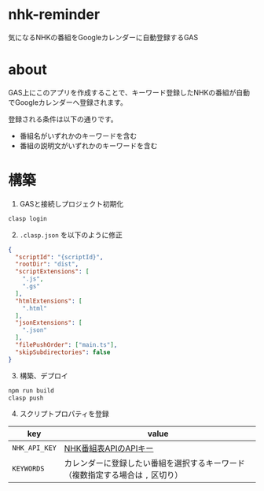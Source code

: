 # nhk-reminder
気になるNHKの番組をGoogleカレンダーに自動登録するGAS

# about

GAS上にこのアプリを作成することで、キーワード登録したNHKの番組が自動でGoogleカレンダーへ登録されます。

登録される条件は以下の通りです。

- 番組名がいずれかのキーワードを含む
- 番組の説明文がいずれかのキーワードを含む

# 構築

1. GASと接続しプロジェクト初期化

```bash
clasp login
```

2. `.clasp.json` を以下のように修正

```json
{
  "scriptId": "{scriptId}",
  "rootDir": "dist",
  "scriptExtensions": [
    ".js",
    ".gs"
  ],
  "htmlExtensions": [
    ".html"
  ],
  "jsonExtensions": [
    ".json"
  ],
  "filePushOrder": ["main.ts"],
  "skipSubdirectories": false
}
```

3. 構築、デプロイ

```bash
npm run build
clasp push
```

4. スクリプトプロパティを登録

|key|value|
|-|-|
|`NHK_API_KEY`|[NHK番組表APIのAPIキー](https://api-portal.nhk.or.jp/)|
|`KEYWORDS`|カレンダーに登録したい番組を選択するキーワード（複数指定する場合は `,` 区切り）|
